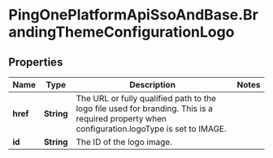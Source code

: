 # PingOnePlatformApiSsoAndBase.BrandingThemeConfigurationLogo

## Properties

Name | Type | Description | Notes
------------ | ------------- | ------------- | -------------
**href** | **String** | The URL or fully qualified path to the logo file used for branding. This is a required property when configuration.logoType is set to IMAGE. | 
**id** | **String** | The ID of the logo image. | 


